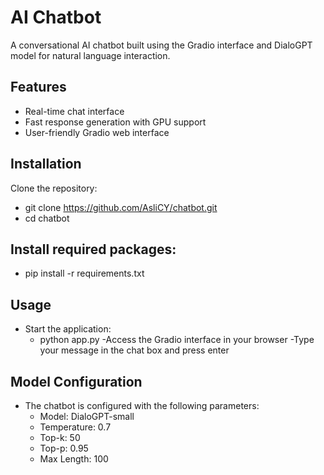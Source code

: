 # AI Chatbot

A conversational AI chatbot built using the Gradio interface and DialoGPT model for natural language interaction.

## Features

- Real-time chat interface
- Fast response generation with GPU support 
- User-friendly Gradio web interface

## Installation

Clone the repository:

- git clone https://github.com/AsliCY/chatbot.git
- cd chatbot

## Install required packages:
- pip install -r requirements.txt

## Usage
- Start the application:
  - python app.py
-Access the Gradio interface in your browser
-Type your message in the chat box and press enter

## Model Configuration
- The chatbot is configured with the following parameters:
  - Model: DialoGPT-small
  - Temperature: 0.7
  - Top-k: 50
  - Top-p: 0.95
  - Max Length: 100
